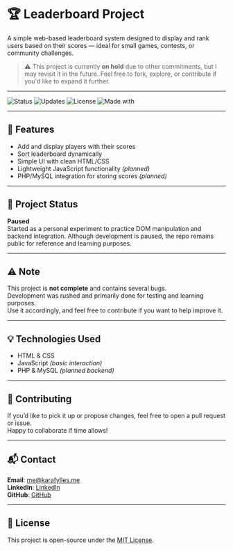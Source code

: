 # 🏆 Leaderboard Project

A simple web-based leaderboard system designed to display and rank users based on their scores — ideal for small games, contests, or community challenges.

> ⚠️ This project is currently **on hold** due to other commitments, but I may revisit it in the future. Feel free to fork, explore, or contribute if you'd like to expand it further.

---

![Status](https://img.shields.io/badge/status-paused-yellow)
![Updates](https://img.shields.io/badge/updates-planned-lightgrey)
![License](https://img.shields.io/badge/license-MIT-blue)
![Made with](https://img.shields.io/badge/Made%20with-HTML%20%7C%20CSS%20%7C%20JS-orange)

---

## 📌 Features

- Add and display players with their scores  
- Sort leaderboard dynamically  
- Simple UI with clean HTML/CSS  
- Lightweight JavaScript functionality *(planned)*  
- PHP/MySQL integration for storing scores *(planned)*

---

## 🚧 Project Status

**Paused**  
Started as a personal experiment to practice DOM manipulation and backend integration. Although development is paused, the repo remains public for reference and learning purposes.

---

## ⚠️ Note

This project is **not complete** and contains several bugs.  
Development was rushed and primarily done for testing and learning purposes.  
Use it accordingly, and feel free to contribute if you want to help improve it.

---

## 💡 Technologies Used

- HTML & CSS  
- JavaScript *(basic interaction)*  
- PHP & MySQL *(planned backend)*

---

## 🤝 Contributing

If you’d like to pick it up or propose changes, feel free to open a pull request or issue.  
Happy to collaborate if time allows!

---

## 📬 Contact

**Email**: me@karafylles.me  
**LinkedIn**: [LinkedIn](https://linkedin.com/in/konstantinos-karafylles-2171b130a)  
**GitHub**: [GitHub](https://github.com/Crimeeee)  

---

## 📝 License

This project is open-source under the [MIT License](LICENSE).
